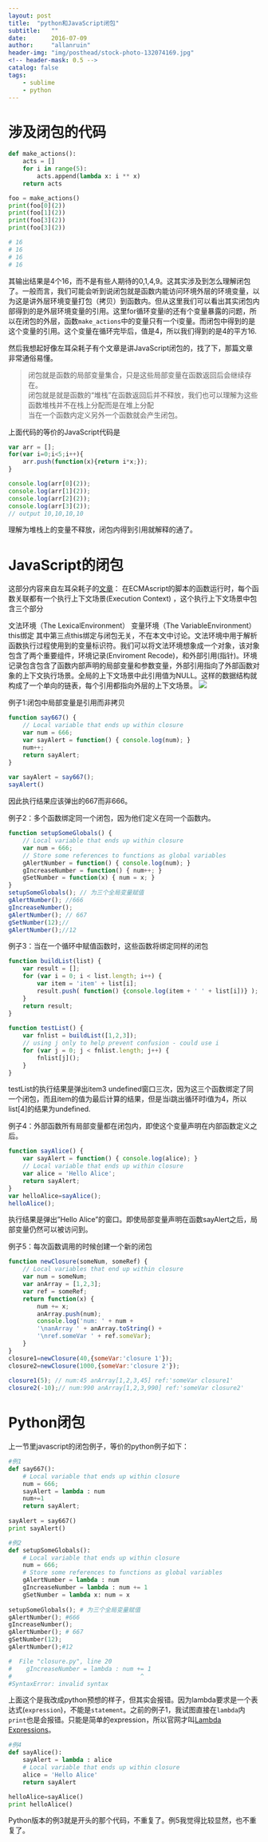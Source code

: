 ```yaml
---
layout: post
title:  "python和JavaScript闭包"
subtitle:   ""  
date:       2016-07-09
author:     "allanruin"
header-img: "img/posthead/stock-photo-132074169.jpg"
<!-- header-mask: 0.5 -->
catalog: false
tags:
    - sublime
    - python
---
```


# 涉及闭包的代码


``` python
def make_actions():
    acts = []
    for i in range(5):
        acts.append(lambda x: i ** x)
    return acts

foo = make_actions()
print(foo[0](2))
print(foo[1](2))
print(foo[3](2))
print(foo[3](2))

# 16
# 16
# 16
# 16
```

其输出结果是4个16，而不是有些人期待的0,1,4,9。这其实涉及到怎么理解闭包了。一般而言，我们可能会听到说闭包就是函数内能访问环境外层的环境变量，以为这是讲外层环境变量打包（拷贝）到函数内。但从这里我们可以看出其实闭包内部得到的是外层环境变量的引用。这里for循环变量i的还有个变量暴露的问题，所以在闭包的外层，函数`make_actions`中的变量只有一个i变量。而闭包中得到的是这个变量的引用。这个变量在循环完毕后，值是4，所以我们得到的是4的平方16.

然后我想起好像左耳朵耗子有个文章是讲JavaScript闭包的，找了下，那篇文章非常通俗易懂。

>闭包就是函数的局部变量集合，只是这些局部变量在函数返回后会继续存在。     
>闭包就是就是函数的“堆栈”在函数返回后并不释放，我们也可以理解为这些函数堆栈并不在栈上分配而是在堆上分配    
>当在一个函数内定义另外一个函数就会产生闭包。    

上面代码的等价的JavaScript代码是

``` javascript
var arr = [];
for(var i=0;i<5;i++){
	arr.push(function(x){return i*x;});
}

console.log(arr[0](2));
console.log(arr[1](2));
console.log(arr[2](2));
console.log(arr[3](2));
// output 10,10,10,10
```

理解为堆栈上的变量不释放，闭包内得到引用就解释的通了。

# JavaScript的闭包

这部分内容来自左耳朵耗子的[文章](http://coolshell.cn/articles/6731.html)：
在ECMAscript的脚本的函数运行时，每个函数关联都有一个执行上下文场景(Execution Context) ，这个执行上下文场景中包含三个部分

文法环境（The LexicalEnvironment）
变量环境（The VariableEnvironment）
this绑定
其中第三点this绑定与闭包无关，不在本文中讨论。文法环境中用于解析函数执行过程使用到的变量标识符。我们可以将文法环境想象成一个对象，该对象包含了两个重要组件，环境记录(Enviroment Recode)，和外部引用(指针)。环境记录包含包含了函数内部声明的局部变量和参数变量，外部引用指向了外部函数对象的上下文执行场景。全局的上下文场景中此引用值为NULL。这样的数据结构就构成了一个单向的链表，每个引用都指向外层的上下文场景。
![](/img/in-post/closure-zuoerduohaozi.png)

例子1:闭包中局部变量是引用而非拷贝


``` javascript
function say667() {
    // Local variable that ends up within closure
    var num = 666;
    var sayAlert = function() { console.log(num); }
    num++;
    return sayAlert;
}
 
var sayAlert = say667();
sayAlert()
```
因此执行结果应该弹出的667而非666。

例子2：多个函数绑定同一个闭包，因为他们定义在同一个函数内。

``` javascript
function setupSomeGlobals() {
    // Local variable that ends up within closure
    var num = 666;
    // Store some references to functions as global variables
    gAlertNumber = function() { console.log(num); }
    gIncreaseNumber = function() { num++; }
    gSetNumber = function(x) { num = x; }
}
setupSomeGlobals(); // 为三个全局变量赋值
gAlertNumber(); //666
gIncreaseNumber();
gAlertNumber(); // 667
gSetNumber(12);//
gAlertNumber();//12
```

例子3：当在一个循环中赋值函数时，这些函数将绑定同样的闭包


``` javascript
function buildList(list) {
    var result = [];
    for (var i = 0; i < list.length; i++) {
        var item = 'item' + list[i];
        result.push( function() {console.log(item + ' ' + list[i])} );
    }
    return result;
}
 
function testList() {
    var fnlist = buildList([1,2,3]);
    // using j only to help prevent confusion - could use i
    for (var j = 0; j < fnlist.length; j++) {
        fnlist[j]();
    }
}
```
testList的执行结果是弹出item3 undefined窗口三次，因为这三个函数绑定了同一个闭包，而且item的值为最后计算的结果，但是当i跳出循环时i值为4，所以list[4]的结果为undefined.

例子4：外部函数所有局部变量都在闭包内，即使这个变量声明在内部函数定义之后。


``` javascript
function sayAlice() {
    var sayAlert = function() { console.log(alice); }
    // Local variable that ends up within closure
    var alice = 'Hello Alice';
    return sayAlert;
}
var helloAlice=sayAlice();
helloAlice();
```
执行结果是弹出”Hello Alice”的窗口。即使局部变量声明在函数sayAlert之后，局部变量仍然可以被访问到。

例子5：每次函数调用的时候创建一个新的闭包

``` javascript
function newClosure(someNum, someRef) {
    // Local variables that end up within closure
    var num = someNum;
    var anArray = [1,2,3];
    var ref = someRef;
    return function(x) {
        num += x;
        anArray.push(num);
        console.log('num: ' + num +
        '\nanArray ' + anArray.toString() +
        '\nref.someVar ' + ref.someVar);
    }
}
closure1=newClosure(40,{someVar:'closure 1'});
closure2=newClosure(1000,{someVar:'closure 2'});
 
closure1(5); // num:45 anArray[1,2,3,45] ref:'someVar closure1'
closure2(-10);// num:990 anArray[1,2,3,990] ref:'someVar closure2'
```

# Python闭包

上一节里javascript的闭包例子，等价的python例子如下：

``` python 
#例1
def say667():
    # Local variable that ends up within closure
    num = 666;
    sayAlert = lambda : num
    num+=1
    return sayAlert;
 
sayAlert = say667()
print sayAlert()

```

``` python 
#例2
def setupSomeGlobals():
    # Local variable that ends up within closure
    num = 666;
    # Store some references to functions as global variables
    gAlertNumber = lambda : num 
    gIncreaseNumber = lambda : num += 1
    gSetNumber = lambda x: num = x
    
setupSomeGlobals(); # 为三个全局变量赋值
gAlertNumber(); #666
gIncreaseNumber();
gAlertNumber(); # 667
gSetNumber(12);
gAlertNumber();#12

#  File "closure.py", line 20
#    gIncreaseNumber = lambda : num += 1
#                                    ^
#SyntaxError: invalid syntax
```

上面这个是我改成python预想的样子，但其实会报错。因为lambda要求是一个表达式(`expression`)，不能是`statement`。之前的例子1，我试图直接在`lambda`内`print`也是会报错。只能是简单的expression，所以官网才叫[Lambda Expressions](https://docs.python.org/2/tutorial/controlflow.html#lambda-expressions)。


``` python 
#例4
def sayAlice():
    sayAlert = lambda : alice 
    # Local variable that ends up within closure
    alice = 'Hello Alice'
    return sayAlert

helloAlice=sayAlice()
print helloAlice()

```

Python版本的例3就是开头的那个代码，不重复了。例5我觉得比较显然，也不重复了。